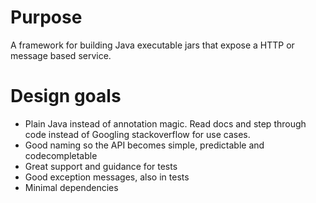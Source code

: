 # Purpose

A framework for building Java executable jars that expose a HTTP or message based service.
  
# Design goals

* Plain Java instead of annotation magic. Read docs and step through code instead of Googling stackoverflow for use cases.
* Good naming so the API becomes simple, predictable and codecompletable
* Great support and guidance for tests     
* Good exception messages, also in tests
* Minimal dependencies
